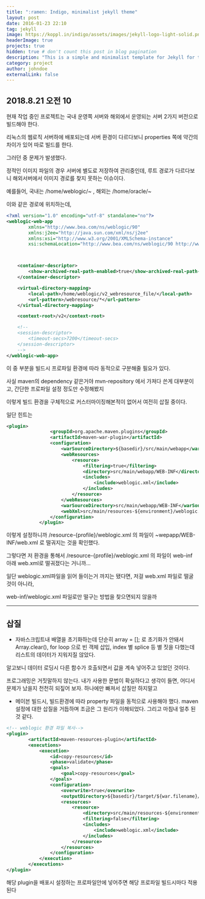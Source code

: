 ```yaml
---
title: ":ramen: Indigo, minimalist jekyll theme"
layout: post
date: 2016-01-23 22:10
tag: jekyll
image: https://koppl.in/indigo/assets/images/jekyll-logo-light-solid.png
headerImage: true
projects: true
hidden: true # don't count this post in blog pagination
description: "This is a simple and minimalist template for Jekyll for those who likes to eat noodles."
category: project
author: johndoe
externalLink: false
---
```


## 2018.8.21 오전 10

현재 작업 중인 프로젝트는 국내 운영쪽 서버와 해외에서 운영되는 서버 2가지 버전으로 빌드해야 한다.

리눅스의 웹로직 서버하에 배포되는데 서버 환경이 다르다보니 properties 쪽에 약간의 차이가 있어 따로 빌드를 한다.

그러던 중 문제가 발생했다.

정적인 이미지 파일의 경우 서버에 별도로 저장하여 관리중인데, 루트 경로가 다르다보니 해외서버에서 이미지 경로를 찾지 못하는 이슈이다.

예를들어, 국내는 /home/weblogic/~ , 해외는 /home/oracle/~ 

이와 같은 경로에 위치하는데,

```xml
<?xml version="1.0" encoding="utf-8" standalone="no"?>
<weblogic-web-app
        xmlns="http://www.bea.com/ns/weblogic/90"
        xmlns:j2ee="http://java.sun.com/xml/ns/j2ee"
        xmlns:xsi="http://www.w3.org/2001/XMLSchema-instance"
        xsi:schemaLocation="http://www.bea.com/ns/weblogic/90 http://www.bea.com/ns/weblogic/90/weblogic-web-app.xsd">



    <container-descriptor>
        <show-archived-real-path-enabled>true</show-archived-real-path-enabled>
    </container-descriptor>

    <virtual-directory-mapping>
        <local-path>/home/weblogic/v2_webresource_file/</local-path>
        <url-pattern>/webresource/*</url-pattern>
    </virtual-directory-mapping>

    <context-root>/v2</context-root>

    <!--
    <session-descriptor>
        <timeout-secs>7200</timeout-secs>
    </session-descriptor>
    -->
</weblogic-web-app>
```

이 중 <local-path> 부분을 빌드시 프로파일 환경에 따라 동적으로 구분해줄 필요가 있다.

사실 maven의 dependency 같은거야 mvn-repository 에서 가져다 쓴게 대부분이고, 간단한 프로파일 설정 정도만 수정해봤지

이렇게 빌드 환경을 구체적으로 커스터마이징해본적이 없어서 여전히 삽질 중이다.

일단 힌트는 

```xml
<plugin>
                <groupId>org.apache.maven.plugins</groupId>
                <artifactId>maven-war-plugin</artifactId>
                <configuration>
                    <warSourceDirectory>${basedir}/src/main/webapp</warSourceDirectory>
                    <webResources>
                        <resource>
                            <filtering>true</filtering>
                            <directory>src/main/webapp/WEB-INF</directory>
                            <includes>
                                <include>weblogic.xml</include>
                            </includes>
                        </resource>
                    </webResources>
                    <warSourceDirectory>src/main/webapp/WEB-INF</warSourceDirectory>
                    <webXml>src/main/resources-${environment}/weblogic.xml</webXml>
                </configuration>
            </plugin>
```

이렇게 설정하니까 /resource-{profile}/weblogic.xml 의 파일이 ~wepapp/WEB-INF/web.xml 로 떨궈지는 것을 확인했다.

그렇다면 저 환경을 통해서  /resource-{profile}/weblogic.xml 의 파일이 web-inf 아래 web.xml로 떨궈졌다는 거니까...

일단 weblogic.xml파일을 읽어 들이는거 까지는 됐다면, 저걸 web.xml 파일로 떨굴 것이 아니라,

web-inf/weblogic.xml 파일로만 떨구는 방법을 찾으면되지 않을까

---

## 삽질

- 자바스크립트내 배열을 초기화하는데 단순히 array = []; 로 초기화가 안돼서 Array.clear(), for loop 으로 빈 객체 삽입, index 별 splice 등 별 짓을 다했는데 리스트의 데이터가 지워지질 않았다.

알고보니 데이터 로딩시 다른 함수가 호출되면서 값을 계속 넣어주고 있었던 것이다.

프로그래밍은 거짓말하지 않는다. 내가 사용한 문법이 확실하다고 생각이 들면, 어디서 문제가 났을지 천천히 되짚어 보자. 하나에만 빠져서 삽질만 하지말고

- 메이븐 빌드시, 빌드환경에 따라 property 파일을 동적으로 사용해야 했다. maven 설정에 대한 삽질을 거듭하며 조금은 그 원리가 이해되었다.
그리고 마침내 얼추 된 것 같다.

```xml
<!-- weblogic 환경 파일 복사-->
<plugin>
        <artifactId>maven-resources-plugin</artifactId>
        <executions>
            <execution>
                <id>copy-resources</id>
                <phase>validate</phase>
                <goals>
                    <goal>copy-resources</goal>
                </goals>
                <configuration>
                    <overwrite>true</overwrite>
                    <outputDirectory>${basedir}/target/${war.filename}/WEB-INF</outputDirectory>
                    <resources>
                        <resource>
                            <directory>src/main/resources-${environment}/</directory>
                            <filtering>false</filtering>
                            <includes>
                                <include>weblogic.xml</include>
                            </includes>
                        </resource>
                    </resources>
                </configuration>
            </execution>
        </executions>
</plugin>
```

해당 plugin을 배포시 설정하는 프로파일안에 넣어주면 해당 프로파일 빌드시마다 적용된다
